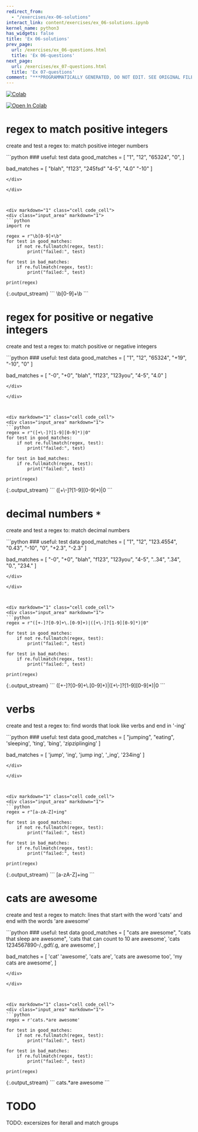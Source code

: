 ```yaml
---
redirect_from:
  - "/exercises/ex-06-solutions"
interact_link: content/exercises/ex_06-solutions.ipynb
kernel_name: python3
has_widgets: false
title: 'Ex 06-solutions'
prev_page:
  url: /exercises/ex_06-questions.html
  title: 'Ex 06-questions'
next_page:
  url: /exercises/ex_07-questions.html
  title: 'Ex 07-questions'
comment: "***PROGRAMMATICALLY GENERATED, DO NOT EDIT. SEE ORIGINAL FILES IN /content***"
---
```

<a href="https://colab.research.google.com/github/aviadr1/learn-python/blob/master/exercises/ex%2006%20-%20solutions.ipynb" target="_blank">
<img src="https://colab.research.google.com/assets/colab-badge.svg" 
     title="Open this file in Google Colab" alt="Colab"/>
</a>




[![Open In Colab](https://colab.research.google.com/assets/colab-badge.svg)](https://colab.research.google.com/github/aviadr1/learn-python/)    



# regex to match positive integers
create and test a regex to:
match positive integer numbers





<div markdown="1" class="cell code_cell">
<div class="input_area" markdown="1">
```python
### useful: test data
good_matches = [
   "1",
   "12",
   "65324",
   "0",
]

bad_matches = [
    "blah",
    "f123",
    "245fsd"
    "4-5",
    "4.0"
    "-10"
]

```
</div>

</div>



<div markdown="1" class="cell code_cell">
<div class="input_area" markdown="1">
```python
import re

regex = r"\b[0-9]+\b"
for test in good_matches:
    if not re.fullmatch(regex, test):
        print("failed:", test)

for test in bad_matches:
    if re.fullmatch(regex, test):
        print("failed:", test)

print(regex)

```
</div>

<div class="output_wrapper" markdown="1">
<div class="output_subarea" markdown="1">
{:.output_stream}
```
\b[0-9]+\b
```
</div>
</div>
</div>



# regex for positive or negative integers
create and test a regex to:
 match positive or negative integers



<div markdown="1" class="cell code_cell">
<div class="input_area" markdown="1">
```python
### useful: test data
good_matches = [
   "1",
   "12",
   "65324",
   "+19",
   "-10",
   "0"
]

bad_matches = [
   "-0",
   "+0",
   "blah",
   "f123",
   "123you",
   "4-5",
   "4.0"
]


```
</div>

</div>



<div markdown="1" class="cell code_cell">
<div class="input_area" markdown="1">
```python
regex = r"([+\-]?[1-9][0-9]*)|0"
for test in good_matches:
    if not re.fullmatch(regex, test):
        print("failed:", test)

for test in bad_matches:
    if re.fullmatch(regex, test):
        print("failed:", test)

print(regex)

```
</div>

<div class="output_wrapper" markdown="1">
<div class="output_subarea" markdown="1">
{:.output_stream}
```
([+\-]?[1-9][0-9]*)|0
```
</div>
</div>
</div>



# decimal numbers `*`
create and test a regex to:
   match decimal numbers



<div markdown="1" class="cell code_cell">
<div class="input_area" markdown="1">
```python
### useful: test data
good_matches = [
       "1",
       "12",
       "123.4554",
       "0.43",
       "-10",
       "0",
       "+2.3",
       "-2.3"
   ]
   
bad_matches = [
   "-0",
   "+0",
   "blah",
   "f123",
   "123you",
   "4-5",
   "..34",
   ".34",
   "0.",
   "234."
]      

```
</div>

</div>



<div markdown="1" class="cell code_cell">
<div class="input_area" markdown="1">
```python
regex = r"([+-]?[0-9]+\.[0-9]+)|([+\-]?[1-9][0-9]*)|0"

for test in good_matches:
    if not re.fullmatch(regex, test):
        print("failed:", test)

for test in bad_matches:
    if re.fullmatch(regex, test):
        print("failed:", test)

print(regex)

```
</div>

<div class="output_wrapper" markdown="1">
<div class="output_subarea" markdown="1">
{:.output_stream}
```
([+-]?[0-9]+\.[0-9]+)|([+\-]?[1-9][0-9]*)|0
```
</div>
</div>
</div>



# verbs
create and test a regex to:
   find words that look like verbs and end in '-ing'





<div markdown="1" class="cell code_cell">
<div class="input_area" markdown="1">
```python
### useful: test data
good_matches = [
   "jumping",
   "eating",
   'sleeping',
   'ting',
   'bing',
   'zipziplinging'
]

bad_matches = [
   'jump',
   'ing',
   'jump ing',
   '_ing',
   '234ing'
]         

```
</div>

</div>



<div markdown="1" class="cell code_cell">
<div class="input_area" markdown="1">
```python
regex = r"[a-zA-Z]+ing"

for test in good_matches:
    if not re.fullmatch(regex, test):
        print("failed:", test)

for test in bad_matches:
    if re.fullmatch(regex, test):
        print("failed:", test)

print(regex)

```
</div>

<div class="output_wrapper" markdown="1">
<div class="output_subarea" markdown="1">
{:.output_stream}
```
[a-zA-Z]+ing
```
</div>
</div>
</div>



# cats are awesome
create and test a regex to match:
lines that start with the word 'cats' and end with the words 'are awesome' 



<div markdown="1" class="cell code_cell">
<div class="input_area" markdown="1">
```python
### useful: test data
good_matches = [
   "cats are awesome",
   "cats that sleep are awesome",
   'cats that can count to 10 are awesome',
   'cats 1234567890-/.,gdf/.g, are awesome',
]

bad_matches = [
   'cat'
   'awesome',
   'cats are',
   'cats are awesome too',
   'my cats are awesome',
]

```
</div>

</div>



<div markdown="1" class="cell code_cell">
<div class="input_area" markdown="1">
```python
regex = r'cats.*are awesome'

for test in good_matches:
    if not re.fullmatch(regex, test):
        print("failed:", test)

for test in bad_matches:
    if re.fullmatch(regex, test):
        print("failed:", test)

print(regex)

```
</div>

<div class="output_wrapper" markdown="1">
<div class="output_subarea" markdown="1">
{:.output_stream}
```
cats.*are awesome
```
</div>
</div>
</div>



# TODO
TODO: excersizes for iterall and match groups

